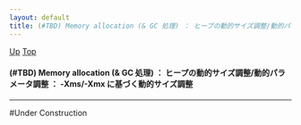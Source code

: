 ```yaml
---
layout: default
title: (#TBD) Memory allocation (& GC 処理) ： ヒープの動的サイズ調整/動的パラメータ調整 ： -Xms/-Xmx に基づく動的サイズ調整
---
```

[Up](noArh2RrCV.html) [Top](../index.html)

#### (#TBD) Memory allocation (& GC 処理) ： ヒープの動的サイズ調整/動的パラメータ調整 ： -Xms/-Xmx に基づく動的サイズ調整

--- 
#Under Construction





